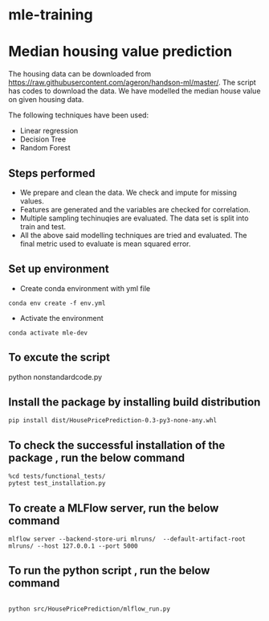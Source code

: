 # mle-training
# Median housing value prediction

The housing data can be downloaded from https://raw.githubusercontent.com/ageron/handson-ml/master/. The script has codes to download the data. We have modelled the median house value on given housing data. 

The following techniques have been used: 

 - Linear regression
 - Decision Tree
 - Random Forest

## Steps performed
 - We prepare and clean the data. We check and impute for missing values.
 - Features are generated and the variables are checked for correlation.
 - Multiple sampling techinuqies are evaluated. The data set is split into train and test.
 - All the above said modelling techniques are tried and evaluated. The final metric used to evaluate is mean squared error.

## Set up environment
 - Create conda environment with yml file
  ```
  conda env create -f env.yml
  ```

 - Activate the environment
  ```
  conda activate mle-dev
  ```
  
## To excute the script
python nonstandardcode.py 

## Install the package by installing build distribution
``` 
pip install dist/HousePricePrediction-0.3-py3-none-any.whl 
```

## To check the successful installation of the package , run the below command
``` 
%cd tests/functional_tests/
pytest test_installation.py
```
## To create a MLFlow server, run the below command
```
mlflow server --backend-store-uri mlruns/  --default-artifact-root mlruns/ --host 127.0.0.1 --port 5000
```

## To run the python script , run the below command
```

python src/HousePricePrediction/mlflow_run.py
```